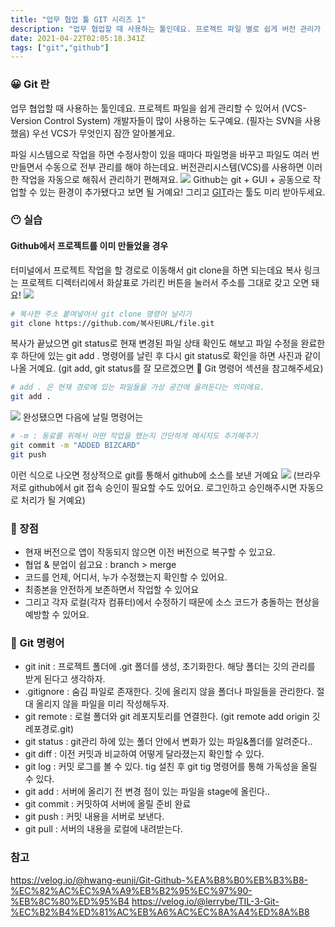 ```yaml
---
title: "업무 협업 툴 GIT 시리즈 1"
description: "업무 협업할 때 사용하는 툴인데요. 프로젝트 파일 별로 쉽게 버전 관리가 VCS- Version Control System 가능해서 개발자중에서 git를 모르는 사람은 없을거에요. 우선 VCS가 뭔지 잠간 알아볼게요.VCS는 이 작업을 단순화 시키는 작업을 해줘요."
date: 2021-04-22T02:05:18.341Z
tags: ["git","github"]
---
```

### 😀 Git 란
업무 협업할 때 사용하는 툴인데요. 
프로젝트 파일을 쉽게 관리할 수 있어서 (VCS- Version Control System) 개발자들이 많이 사용하는 도구예요. (필자는 SVN을 사용했음) 우선 VCS가 무엇인지 잠깐 알아볼게요.

파일 시스템으로 작업을 하면 수정사항이 있을 때마다 파일명을 바꾸고 파일도 여러 번 만들면서 수동으로 전부 관리를 해야 하는데요. 버전관리시스템(VCS)를 사용하면 이러한 작업을 자동으로 해줘서 관리하기 편해져요.
![](/velogimages/d5404be8-80ee-4b72-ad97-76f9ec65af65-image.png)
Github는 git + GUI + 공동으로 작업할 수 있는 환경이 추가됐다고 보면 될 거예요!
그리고 [GIT](https://git-scm.com/)라는 툴도 미리 받아두세요. 

### 😶 실습
#### Github에서 프로젝트를 이미 만들었을 경우
터미널에서 프로젝트 작업을 할 경로로 이동해서 git clone을 하면 되는데요 복사 링크는 프로젝트 디렉터리에서 화살표로 가리킨 버튼을 눌러서 주소를 그대로 갖고 오면 돼요!
![](/velogimages/1de19801-b504-4aef-8b91-cd218ee85648-image.png)
```bash
# 복사한 주소 붙여넣어서 git clone 명령어 날리기
git clone https://github.com/복사된URL/file.git
```
복사가 끝났으면 git status로 현재 변경된 파일 상태 확인도 해보고 파일 수정을 완료한 후 하단에 있는 git add . 명령어를 날린 후 다시 git status로 확인을 하면 사진과 같이 나올 거예요. (git add, git status를 잘 모르겠으면 🦾 Git 명령어 섹션을 참고해주세요)
```bash
# add . 은 현재 경로에 있는 파일들을 가상 공간에 올려둔다는 의미에요.
git add .
```
![](/velogimages/fe29af47-fca4-4453-bb4e-d5ed579f636a-image.png)
완성됐으면 다음에 날릴 명령어는
```bash
# -m : 동료를 위해서 어떤 작업을 했는지 간단하게 메시지도 추가해주기
git commit -m "ADDED BIZCARD"
git push
```
이런 식으로 나오면 정상적으로 git를 통해서 github에 소스를 보낸 거예요
![](/velogimages/11f8fb9c-018c-4d51-bdce-77efe7201545-image.png)
(브라우저로 github에서 git 접속 승인이 필요할 수도 있어요. 로그인하고 승인해주시면 자동으로 처리가 될 거예요)


### 🦅 장점
 - 현재 버전으로 앱이 작동되지 않으면 이전 버전으로 복구할 수 있고요.
- 협업 & 분업이 쉽고요 : branch > merge
- 코드를 언제, 어디서, 누가 수정했는지 확인할 수 있어요.
- 최종본을 안전하게 보존하면서 작업할 수 있어요
- 그리고 각자 로컬(각자 컴퓨터)에서 수정하기 때문에 소스 코드가 충돌하는 현상을 예방할 수 있어요.

### 🦾 Git 명령어
- git init : 프로젝트 폴더에 .git 폴더를 생성, 초기화한다. 해당 폴더는 깃의 관리를 받게 된다고 생각하자.
- .gitignore : 숨김 파일로 존재한다. 깃에 올리지 않을 폴더나 파일들을 관리한다. 절대 올리지 않을 파일을 미리 작성해두자.
- git remote : 로컬 폴더와 git 레포지토리를 연결한다. (git remote add origin 깃레포경로.git)
- git status : git관리 하에 있는 폴더 안에서 변화가 있는 파일&폴더를 알려준다..
- git diff : 이전 커밋과 비교하여 어떻게 달라졌는지 확인할 수 있다.
- git log : 커밋 로그를 볼 수 있다. tig 설친 후 git tig 명령어를 통해 가독성을 올릴 수 있다.
- git add : 서버에 올리기 전 변경 점이 있는 파일을 stage에 올린다..
- git commit : 커밋하여 서버에 올릴 준비 완료
- git push : 커밋 내용을 서버로 보낸다.
- git pull : 서버의 내용을 로컬에 내려받는다.


### 참고 
https://velog.io/@hwang-eunji/Git-Github-%EA%B8%B0%EB%B3%B8-%EC%82%AC%EC%9A%A9%EB%B2%95%EC%97%90-%EB%8C%80%ED%95%B4
https://velog.io/@lerrybe/TIL-3-Git-%EC%B2%B4%ED%81%AC%EB%A6%AC%EC%8A%A4%ED%8A%B8